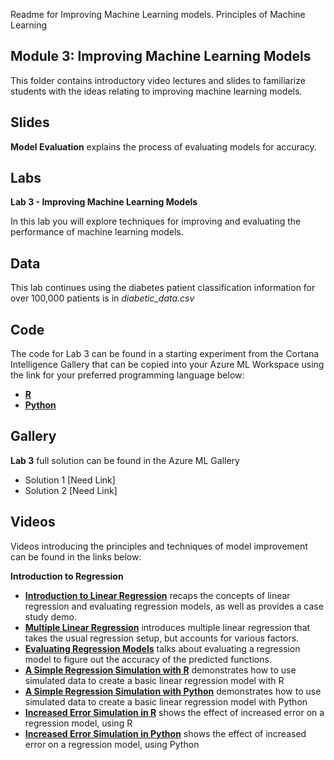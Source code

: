 Readme for Improving Machine Learning models.
 Principles of Machine Learning 
## Module 3: Improving Machine Learning Models

This folder contains introductory video lectures and slides to familiarize students with the ideas relating to improving machine learning models.

## Slides  

**Model Evaluation** explains the process of evaluating models for accuracy.

## Labs

**Lab 3 - Improving Machine Learning Models** 

In this lab you will explore techniques for improving and evaluating the performance of machine
learning models.

## Data

This lab continues using the diabetes patient classification information for over 100,000 patients is in *diabetic_data.csv*


## Code

The code for Lab 3 can be found in a starting experiment from the Cortana Intelligence Gallery that can be copied into your Azure ML Workspace using the link for your preferred programming language below:

- **[R](https://aka.ms/edx-dat203.2x-lab3-class-r)**
- **[Python](https://aka.ms/edx-dat203.2x-lab3-class-py)**

## Gallery

**Lab 3** full solution can be found in the Azure ML Gallery

- Solution 1 [Need Link]
- Solution 2 [Need Link]

## Videos  

Videos introducing the principles and techniques of model improvement can be found in the links below:

**Introduction to Regression**

- **[Introduction to Linear Regression](https://youtu.be/VLEuvTFwSjE)** recaps the concepts of linear regression and evaluating regression models, as well as provides a case study demo.
- **[Multiple Linear Regression](https://youtu.be/W-Cy7DqM7rk)** introduces multiple linear regression that takes the usual regression setup, but accounts for various factors. 
- **[Evaluating Regression Models](https://youtu.be/k-KZ6UdYf44)** talks about evaluating a regression model to figure out the accuracy of the predicted functions. 
- **[A Simple Regression Simulation with R](https://youtu.be/w_N4RQRJyF4)** demonstrates how to use simulated data to create a basic linear regression model with R
- **[A Simple Regression Simulation with Python](https://youtu.be/XSaU1sHzVdU)** demonstrates how to use simulated data to create a basic linear regression model with Python
- **[Increased Error Simulation in R](https://youtu.be/8nIxlYvdCWw)** shows the effect of increased error on a regression model, using R 
- **[Increased Error Simulation in Python](https://youtu.be/9V9AxseRGw4)** shows the effect of increased error on a regression model, using Python 
